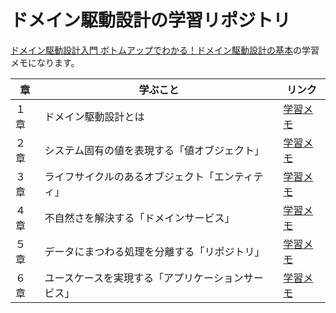 # ドメイン駆動設計の学習リポジトリ

[ドメイン駆動設計入門 ボトムアップでわかる！ドメイン駆動設計の基本](https://www.shoeisha.co.jp/book/detail/9784798150727)の学習メモになります。

| 章   | 学ぶこと                                           | リンク                                                                   |
| ---- | -------------------------------------------------- | ------------------------------------------------------------------------ |
| １章 | ドメイン駆動設計とは                               | [学習メモ](https://github.com/miily8310s/ddd-bottomup/tree/master/chap1) |
| ２章 | システム固有の値を表現する「値オブジェクト」       | [学習メモ](https://github.com/miily8310s/ddd-bottomup/tree/master/chap2) |
| ３章 | ライフサイクルのあるオブジェクト「エンティティ」   | [学習メモ](https://github.com/miily8310s/ddd-bottomup/tree/master/chap3) |
| ４章 | 不自然さを解決する「ドメインサービス」             | [学習メモ](https://github.com/miily8310s/ddd-bottomup/tree/master/chap4) |
| ５章 | データにまつわる処理を分離する「リポジトリ」       | [学習メモ](https://github.com/miily8310s/ddd-bottomup/tree/master/chap5) |
| ６章 | ユースケースを実現する「アプリケーションサービス」 | [学習メモ](https://github.com/miily8310s/ddd-bottomup/tree/master/chap6) |
